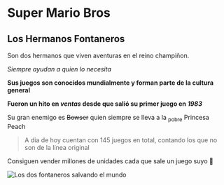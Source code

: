 # Super Mario Bros
## Los Hermanos Fontaneros

Son dos hermanos que viven aventuras en el reino champiñon.

_Siempre ayudan a quien lo necesita_

**Sus juegos son conocidos mundialmente y forman parte de la cultura general**

**Fueron un hito en _ventas_ desde que salió su primer juego en _1983_**

Su gran enemigo es ~~Bowser~~ quien siempre se lleva a la <sub>pobre</sub> Princesa Peach

>A dia de hoy cuentan con 145 juegos en total, contando los que no son de la línea original

Consiguen vender millones de unidades cada que sale un juego suyo :mushroom:

![Los dos fontaneros salvando el mundo](https://www.google.com/url?sa=i&url=https%3A%2F%2Fwww.koimoi.com%2Fbox-office%2Fthe-super-mario-bros-movie-box-office-worldwide-becomes-the-5th-hollywood-film-to-hit-1-billion-mark-in-post-covid-era-joins-avatar-2-top-gun-maverick-others%2F&psig=AOvVaw0LhBhpKjcbO-3hSQsbrw5H&ust=1702761893077000&source=images&cd=vfe&ved=0CBEQjRxqFwoTCKiou76wkoMDFQAAAAAdAAAAABAJ)
